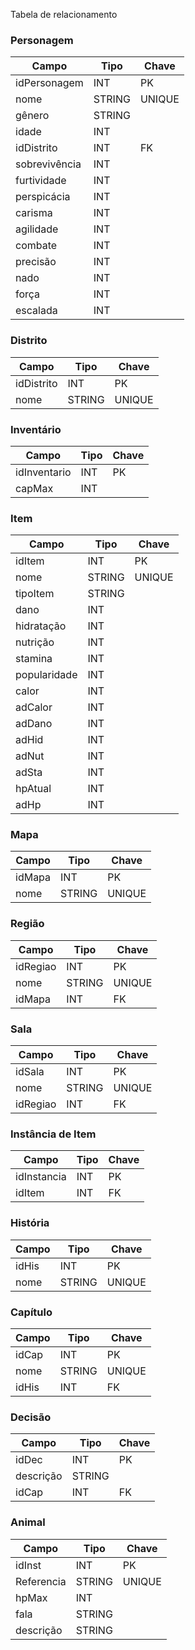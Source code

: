 Tabela de relacionamento

### Personagem

| Campo         | Tipo   | Chave  |
|---------------|--------|--------|
| idPersonagem  | INT    | PK     |
| nome          | STRING | UNIQUE |
| gênero        | STRING |        |
| idade         | INT    |        |
| idDistrito    | INT    | FK     |
| sobrevivência | INT    |        |
| furtividade   | INT    |        |
| perspicácia   | INT    |        |
| carisma       | INT    |        |
| agilidade     | INT    |        |
| combate       | INT    |        |
| precisão      | INT    |        |
| nado          | INT    |        |
| força         | INT    |        |
| escalada      | INT    |        |

### Distrito

| Campo      | Tipo   | Chave  |
|------------|--------|--------|
| idDistrito | INT    | PK     |
| nome       | STRING | UNIQUE |

### Inventário

| Campo        | Tipo   | Chave  |
|--------------|--------|--------|
| idInventario | INT    | PK     |
| capMax       | INT    |        |

### Item

| Campo        | Tipo   | Chave  |
|--------------|--------|--------|
| idItem       | INT    | PK     |
| nome         | STRING | UNIQUE |
| tipoItem     | STRING |        |
| dano         | INT    |        |
| hidratação   | INT    |        |
| nutrição     | INT    |        |
| stamina      | INT    |        |
| popularidade | INT    |        |
| calor        | INT    |        |
| adCalor      | INT    |        |
| adDano       | INT    |        |
| adHid        | INT    |        |
| adNut        | INT    |        |
| adSta        | INT    |        |
| hpAtual      | INT    |        |
| adHp         | INT    |        |

### Mapa

| Campo  | Tipo   | Chave  |
|--------|--------|--------|
| idMapa | INT    | PK     |
| nome   | STRING | UNIQUE |

### Região

| Campo    | Tipo   | Chave  |
|----------|--------|--------|
| idRegiao | INT    | PK     |
| nome     | STRING | UNIQUE |
| idMapa   | INT    | FK     |

### Sala

| Campo    | Tipo   | Chave  |
|----------|--------|--------|
| idSala   | INT    | PK     |
| nome     | STRING | UNIQUE |
| idRegiao | INT    | FK     |

### Instância de Item

| Campo       | Tipo   | Chave  |
|-------------|--------|--------|
| idInstancia | INT    | PK     |
| idItem      | INT    | FK     |

### História

| Campo | Tipo   | Chave  |
|-------|--------|--------|
| idHis | INT    | PK     |
| nome  | STRING | UNIQUE |

### Capítulo

| Campo | Tipo   | Chave  |
|-------|--------|--------|
| idCap | INT    | PK     |
| nome  | STRING | UNIQUE |
| idHis | INT    | FK     |

### Decisão

| Campo      | Tipo   | Chave  |
|------------|--------|--------|
| idDec      | INT    | PK     |
| descrição  | STRING |        |
| idCap      | INT    | FK     |

### Animal

| Campo      | Tipo   | Chave  |
|------------|--------|--------|
| idInst     | INT    | PK     |
| Referencia | STRING | UNIQUE |
| hpMax      | INT    |        |
| fala       | STRING |        |
| descrição  | STRING |        |
